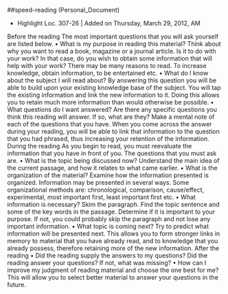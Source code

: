 ##speed-reading (Personal_Document)


- Highlight Loc. 307-26  | Added on Thursday, March 29, 2012, AM

Before the reading The most important questions that you will ask yourself are listed below. • What is my purpose in reading this material? Think about why you want to read a book, magazine or a journal article. Is it to do with your work? In that case, do you wish to obtain some information that will help with your work? There may be many reasons to read. To increase knowledge, obtain information, to be entertained etc. • What do I know about the subject I will read about? By answering this question you will be able to build upon your existing knowledge base of the subject. You will tap the existing information and link the new information to it. Doing this allows you to retain much more information than would otherwise be possible. • What questions do I want answered? Are there any specific questions you think this reading will answer. If so, what are they? Make a mental note of each of the questions that you have. When you come across the answer during your reading, you will be able to link that information to the question that you had phrased, thus increasing your retention of the information. During the reading As you begin to read, you must reevaluate the information that you have in front of you. The questions that you must ask are. • What is the topic being discussed now? Understand the main idea of the current passage, and how it relates to what came earlier. • What is the organization of the material? Examine how the information presented is organized. Information may be presented in several ways. Some organizational methods are: chronological, comparison, cause/effect, experimental, most important first, least important first etc. • What information is necessary? Skim the paragraph. Find the topic sentence and some of the key words in the passage. Determine if it is important to your purpose. If not, you could probably skip the paragraph and not lose any important information. • What topic is coming next? Try to predict what information will be presented next. This allows you to form stronger links in memory to material that you have already read, and to knowledge that you already possess, therefore retaining more of the new information. After the reading • Did the reading supply the answers to my questions? Did the reading answer your questions? If not, what was missing? • How can I improve my judgment of reading material and choose the one best for me? This will allow you to select better material to answer your questions in the future.



